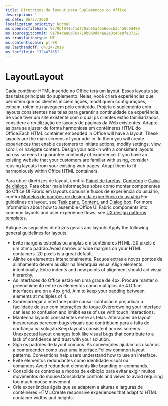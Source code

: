 ```yaml
---
title: Diretrizes de layout para Suplementos do Office
description: ''
ms.date: 06/27/2018
localization_priority: Normal
ms.openlocfilehash: 9570bf041cf1df70ab95af656decb3c458c0d480
ms.sourcegitcommit: 9e7b4daa8d76c710b9d9dd4ae2e3c45e8fe07127
ms.translationtype: MT
ms.contentlocale: pt-BR
ms.lasthandoff: 04/24/2019
ms.locfileid: "32447165"
---
```

# <a name="layout"></a><span data-ttu-id="35bea-102">Layout</span><span class="sxs-lookup"><span data-stu-id="35bea-102">Layout</span></span>
<span data-ttu-id="35bea-p101">Cada contêiner HTML inserido no Office terá um layout. Esses layouts são das telas principais do suplemento. Nelas, você criará experiências que permitem que os clientes iniciem ações, modifiquem configurações, exibam, rolem ou naveguem pelo conteúdo. Projeta o suplemento com layouts consistentes nas telas para garantir a continuidade da experiência. Se você tiver um site existente com o qual ps clientes estão familiarizados, considere a reutilização de layouts de páginas da Web existentes. Adapte-as para se ajustar de forma harmoniosa em contêineres HTML do Office.</span><span class="sxs-lookup"><span data-stu-id="35bea-p101">Each HTML container embedded in Office will have a layout. These layouts are the main screens of your add-in. In them you will create experiences that enable customers to initiate actions, modify settings, view, scroll, or navigate content. Design your add-in with a consistent layouts across screens to guarantee continuity of experience. If you have an existing website that your customers are familiar with using, consider reusing layouts from your existing web pages. Adapt them to fit harmoniously within Office HTML containers.</span></span>

<span data-ttu-id="35bea-p102">Para obter diretrizes de layout, confira [Painel de tarefas](task-pane-add-ins.md), [Conteúdo](content-add-ins.md) e [Caixa de diálogo](dialog-boxes.md). Para obter mais informações sobre como montar componentes do Office UI Fabric em layouts comuns e fluxos de experiência do usuário, confira [Modelos de padrões de design da experiência do usuário](ux-design-pattern-templates.md).</span><span class="sxs-lookup"><span data-stu-id="35bea-p102">For guidelines on layout, see [Task pane](task-pane-add-ins.md), [Content](content-add-ins.md), and [Dialog box](dialog-boxes.md). For more information about how to assemble Office UI Fabric components into common layouts and user experience flows, see [UX design patterns templates](ux-design-pattern-templates.md).</span></span>

<span data-ttu-id="35bea-111">Aplique as seguintes diretrizes gerais aos layouts:</span><span class="sxs-lookup"><span data-stu-id="35bea-111">Apply the following general guidelines for layouts:</span></span>

*   <span data-ttu-id="35bea-p103">Evite margens estreitas ou amplas em contêineres HTML. 20 pixels é um ótimo padrão.</span><span class="sxs-lookup"><span data-stu-id="35bea-p103">Avoid narrow or wide margins on your HTML containers. 20 pixels is a great default.</span></span>
*   <span data-ttu-id="35bea-p104">Alinhe os elementos intencionalmente. Recuos extras e novos pontos de alinhamento devem auxiliar na hierarquia visual.</span><span class="sxs-lookup"><span data-stu-id="35bea-p104">Align elements intentionally. Extra indents and new points of alignment should aid visual hierarchy.</span></span>
*   <span data-ttu-id="35bea-p105">As interfaces do Office estão em uma grade de 4px. Procure manter o preenchimento entre os elementos como múltiplos de 4.</span><span class="sxs-lookup"><span data-stu-id="35bea-p105">Office interfaces are on a 4px grid. Aim to keep your padding between elements at multiples of 4.</span></span>
*   <span data-ttu-id="35bea-118">Sobrecarregar a interface pode causar confusão e prejudicar a facilidade de uso com interações de toque.</span><span class="sxs-lookup"><span data-stu-id="35bea-118">Overcrowding your interface can lead to confusion and inhibit ease of use with touch interactions.</span></span>
*   <span data-ttu-id="35bea-p106">Mantenha layouts consistentes entre as telas. Alterações de layout inesperadas parecem bugs visuais que contribuem para a falta de confiança na solução.</span><span class="sxs-lookup"><span data-stu-id="35bea-p106">Keep layouts consistent across screens. Unexpected layout changes look like visual bugs that contribute to a lack of confidence and trust with your solution.</span></span>
*   <span data-ttu-id="35bea-p107">Siga os padrões de layout comuns. As convenções ajudam os usuários a compreender como usar uma interface.</span><span class="sxs-lookup"><span data-stu-id="35bea-p107">Follow common layout patterns. Conventions help users understand how to use an interface.</span></span>
*   <span data-ttu-id="35bea-123">Evite elementos redundantes como identidade visual ou comandos.</span><span class="sxs-lookup"><span data-stu-id="35bea-123">Avoid redundant elements like branding or commands.</span></span>
*   <span data-ttu-id="35bea-124">Consolide os controles e modos de exibição para evitar exigir muitos movimentos do mouse.</span><span class="sxs-lookup"><span data-stu-id="35bea-124">Consolidate controls and views to avoid requiring too much mouse movement.</span></span>
*   <span data-ttu-id="35bea-125">Crie experiências ágeis que se adaptem a alturas e larguras de contêineres HTML.</span><span class="sxs-lookup"><span data-stu-id="35bea-125">Create responsive experiences that adapt to HTML container widths and heights.</span></span>
